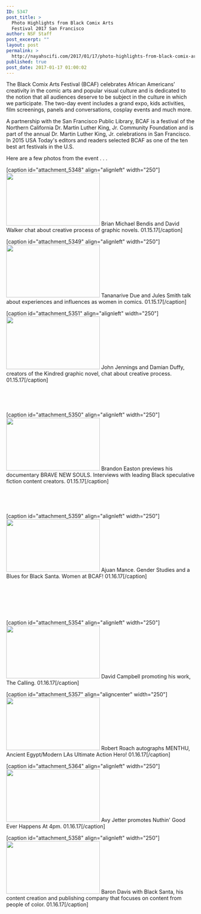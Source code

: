```yaml
---
ID: 5347
post_title: >
  Photo Highlights from Black Comix Arts
  Festival 2017 San Francisco
author: NSF Staff
post_excerpt: ""
layout: post
permalink: >
  http://nayahscifi.com/2017/01/17/photo-highlights-from-black-comix-arts-festival-2017-san-francisco/
published: true
post_date: 2017-01-17 01:00:02
---
```

The Black Comix Arts Festival (BCAF) celebrates African Americans’ creativity in the comic arts and popular visual culture and is dedicated to the notion that all audiences deserve to be subject in the culture in which we participate. The two-day event includes a grand expo, kids activities, film screenings, panels and conversations, cosplay events and much more.

A partnership with the San Francisco Public Library, BCAF is a festival of the Northern California Dr. Martin Luther King, Jr. Community Foundation and is part of the annual Dr. Martin Luther King, Jr. celebrations in San Francisco. In 2015 USA Today's editors and readers selected BCAF as one of the ten best art festivals in the U.S.

Here are a few photos from the event . . .

[caption id="attachment_5348" align="alignleft" width="250"]<img class="wp-image-5348 size-thumbnail" src="http://nayahsolutions.org/wp-content/uploads/2017/01/brian_david-250x141.jpg" width="250" height="141" /> Brian Michael Bendis and David Walker chat about creative process of graphic novels. 01.15.17[/caption]

[caption id="attachment_5349" align="alignleft" width="250"]<img class="wp-image-5349 size-thumbnail" src="http://nayahsolutions.org/wp-content/uploads/2017/01/women-250x141.jpg" width="250" height="141" /> Tananarive Due and Jules Smith talk about experiences and influences as women in comics. 01.15.17[/caption]

[caption id="attachment_5351" align="alignleft" width="250"]<img class="wp-image-5351 size-thumbnail" src="http://nayahsolutions.org/wp-content/uploads/2017/01/jennings_duffy-250x141.jpg" width="250" height="141" /> John Jennings and Damian Duffy, creators of the Kindred graphic novel, chat about creative process. 01.15.17[/caption]

&nbsp;

&nbsp;

[caption id="attachment_5350" align="alignleft" width="250"]<img class="wp-image-5350 size-thumbnail" src="http://nayahsolutions.org/wp-content/uploads/2017/01/Brandon_Easton-250x141.jpg" width="250" height="141" /> Brandon Easton previews his documentary BRAVE NEW SOULS. Interviews with leading Black speculative fiction content creators. 01.15.17[/caption]

&nbsp;

&nbsp;

[caption id="attachment_5359" align="alignleft" width="250"]<img class="wp-image-5359 size-thumbnail" src="http://nayahsolutions.org/wp-content/uploads/2017/01/ajuan_mance-250x141.jpg" width="250" height="141" /> Ajuan Mance. Gender Studies and a Blues for Black Santa. Women at BCAF! 01.16.17[/caption]

&nbsp;

&nbsp;

&nbsp;

[caption id="attachment_5354" align="alignleft" width="250"]<img class="wp-image-5354 size-thumbnail" src="http://nayahsolutions.org/wp-content/uploads/2017/01/David-Campbell-250x141.jpg" width="250" height="141" /> David Campbell promoting his work, The Calling. 01.16.17[/caption]

[caption id="attachment_5357" align="aligncenter" width="250"]<img class="wp-image-5357 size-thumbnail" src="http://nayahsolutions.org/wp-content/uploads/2017/01/robertRoach-250x141.jpg" width="250" height="141" /> Robert Roach autographs MENTHU, Ancient Egypt/Modern LAs Ultimate Action Hero! 01.16.17[/caption]

[caption id="attachment_5364" align="alignleft" width="250"]<img class="wp-image-5364 size-thumbnail" src="http://nayahsolutions.org/wp-content/uploads/2017/01/avy-250x141.jpg" width="250" height="141" /> Avy Jetter promotes Nuthin' Good Ever Happens At 4pm. 01.16.17[/caption]

[caption id="attachment_5358" align="alignleft" width="250"]<img class="wp-image-5358 size-thumbnail" src="http://nayahsolutions.org/wp-content/uploads/2017/01/BaronDavis011617-250x141.jpg" width="250" height="141" /> Baron Davis with Black Santa, his content creation and publishing company that focuses on content from people of color. 01.16.17[/caption]

&nbsp;